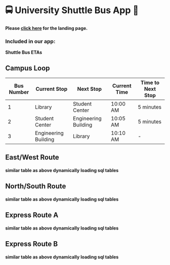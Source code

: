 # 🚍 University Shuttle Bus App 🚎
#### **Please [click here](https://shuttlebusappgroup.github.io/shuttleBusApp/) for the landing page.**
### Included in our app:
**Shuttle Bus ETAs** 

## Campus Loop 

| Bus Number | Current Stop | Next Stop | Current Time | Time to Next Stop | 
|-----------|--------------|----------|--------------|------------------| 
| 1         | Library      | Student Center | 10:00 AM | 5 minutes | 
| 2         | Student Center | Engineering Building | 10:05 AM | 5 minutes | 
| 3         | Engineering Building | Library | 10:10 AM | - | 

## East/West Route 

#### similar table  as above dynamically loading sql tables

## North/South Route 
#### similar table  as above dynamically loading sql tables

## Express Route A 
#### similar table  as above dynamically loading sql tables

## Express Route B
#### similar table  as above dynamically loading sql tables
